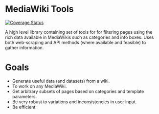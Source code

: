 # MediaWiki Tools

[![Coverage Status](https://coveralls.io/repos/github/nicholas-robertson/MediaWiki-Tools/badge.svg?branch=main)](https://coveralls.io/github/nicholas-robertson/MediaWiki-Tools?branch=main)

A high level library containing set of tools for for filtering pages using the rich data available in MediaWikis such as categories and info boxes. Uses both web-scraping and API methods (where available and feasible) to gather information.

# Goals

- Generate useful data (and datasets) from a wiki.
- To work on any MediaWiki.
- Get arbitrary subsets of pages based on categories and template parameters.
- Be very robust to variations and inconsistencies in user input.
- Be efficient.